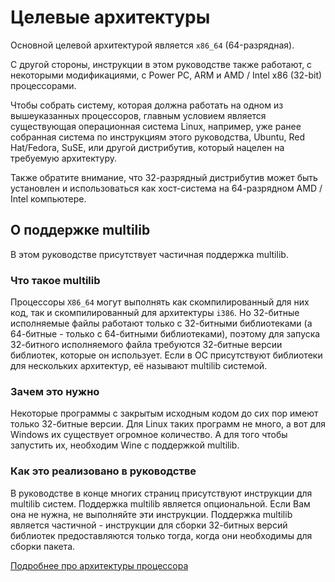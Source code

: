 # Целевые архитектуры

Основной целевой архитектурой является `x86_64` (64-разрядная).

С другой стороны, инструкции в этом руководстве также работают, с некоторыми модификациями, с Power PC, ARM и AMD / Intel x86 (32-bit) процессорами.

Чтобы собрать систему, которая должна работать на одном из вышеуказанных процессоров, главным условием является существующая операционная система Linux, например, уже ранее собранная система по инструкциям этого руководства, Ubuntu, Red Hat/Fedora, SuSE, или другой дистрибутив, который нацелен на требуемую архитектуру.

Также обратите внимание, что 32-разрядный дистрибутив может быть установлен и использоваться как хост-система на 64-разрядном AMD / Intel компьютере.

## О поддержке multilib

В этом руководстве присутствует частичная поддержка multilib.

### Что такое multilib

Процессоры `X86_64` могут выполнять как скомпилированный для них код, так и скомпилированный для архитектуры `i386`.
Но 32-битные исполняемые файлы работают только с 32-битными библиотеками (а 64-битные - только с 64-битными библиотеками), поэтому для запуска 32-битного исполняемого файла требуются 32-битные версии библиотек, которые он использует.
Если в ОС присутствуют библиотеки для нескольких архитектур, её называют multilib системой.

### Зачем это нужно

Некоторые программы с закрытым исходным кодом до сих пор имеют только 32-битные версии. Для Linux таких программ не много, а вот для Windows их существует огромное количество. А для того чтобы запустить их, необходим Wine с поддержкой multilib.

### Как это реализовано в руководстве

В руководстве в конце многих страниц присутствуют инструкции для multilib систем. Поддержка multilib является опциональной. Если Вам она не нужна, не выполняйте эти инструкции.
Поддержка multilib является частичной - инструкции для сборки 32-битных версий библиотек предоставляются только тогда, когда они необходимы для сборки пакета.

[Подробнее про архитектуры процессора](additional/cpu-arch)
